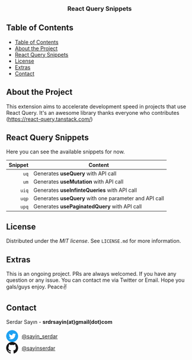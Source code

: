 <br />
<p align="center">
  </div>
        <h3 align="center">React Query Snippets</h3>
</p>

## Table of Contents

- [Table of Contents](#table-of-contents)
- [About the Project](#about-the-project)
- [React Query Snippets](#react-query-snippets)
- [License](#license)
- [Extras](#extras)
- [Contact](#contact)

## About the Project

This extension aims to accelerate development speed in projects that use React Query. It's an awesome library thanks everyone who contributes (https://react-query.tanstack.com/)

## React Query Snippets

Here you can see the available snippets for now.

| Snippet | Content                                                |
| ------: | ------------------------------------------------------ |
|    `uq` | Generates **useQuery** with API call                   |
|    `um` | Generates **useMutation** with API call                |
|   `uiq` | Generates **useInfinteQueries** with API call          |
|   `uqp` | Generates **useQuery** with one parameter and API call |
|   `upq` | Generates **usePaginatedQuery** with API call          |

## License

Distributed under the _MIT license_. See `LICENSE.md` for more information.

## Extras

This is an ongoing project. PRs are always welcomed. If you have any question or any issue. You can contact me via Twitter or Email. Hope you gals/guys enjoy. Peace✌️

## Contact

Serdar Sayın - **srdrsayin(at)gmail(dot)com**

<a style="display: flex; align-items: center;" href="https://twitter.com/sayin_serdar">
<img src="assets/Twitter_Social_Icon_Circle_Color.png" alt="Twitter" width="32" >
<span style="padding-left: 10px;">@sayin_serdar</span>
</a>
<a style="display: flex; align-items: center;" href="https://github.com/sayinserdar">
<img src="assets/GitHub-Mark-32px.png" alt="Github" width="32" >
<span style="padding-left: 10px;">@sayinserdar</span>
</a>
